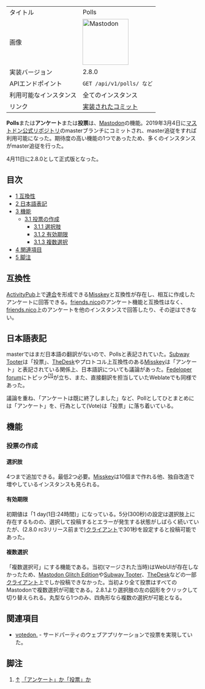 <div>

|                        |                                                                                                                                                                                                                                                                                                        |
|------------------------|--------------------------------------------------------------------------------------------------------------------------------------------------------------------------------------------------------------------------------------------------------------------------------------------------------|
| タイトル               | Polls                                                                                                                                                                                                                                                                                                  |
| 画像                   | [<img src="/images/thumb/0/00/Mastodon_logo.png/120px-Mastodon_logo.png" srcset="/images/thumb/0/00/Mastodon_logo.png/180px-Mastodon_logo.png 1.5x, /images/0/00/Mastodon_logo.png 2x" width="120" height="120" alt="Mastodon" />](/%E3%83%95%E3%82%A1%E3%82%A4%E3%83%AB:Mastodon_logo.png "Mastodon") |
| 実装バージョン         | 2.8.0                                                                                                                                                                                                                                                                                                  |
| APIエンドポイント      | `GET /api/v1/polls/ など`                                                                                                                                                                                                                                                                              |
| 利用可能なインスタンス | 全てのインスタンス                                                                                                                                                                                                                                                                                     |
| リンク                 | <a href="https://github.com/tootsuite/mastodon/commit/230a012f0090c496fc5cdb011bcc8ed732fd0f5c" rel="nofollow">実装されたコミット</a>                                                                                                                                                                  |

  
**Polls**または**アンケート**または**投票**は、[Mastodon](/Mastodon "Mastodon")の機能。2019年3月4日に[マストドン公式リポジトリ](/%E3%83%9E%E3%82%B9%E3%83%88%E3%83%89%E3%83%B3%E5%85%AC%E5%BC%8F%E3%83%AA%E3%83%9D%E3%82%B8%E3%83%88%E3%83%AA "マストドン公式リポジトリ")のmasterブランチにコミットされ、master追従をすれば利用可能になった。期待度の高い機能の1つであったため、多くのインスタンスがmaster追従を行った。

4月11日に2.8.0として正式版となった。

<div>

<div lang="ja" dir="ltr">

## 目次

</div>

-   [1 互換性](#.E4.BA.92.E6.8F.9B.E6.80.A7)
-   [2 日本語表記](#.E6.97.A5.E6.9C.AC.E8.AA.9E.E8.A1.A8.E8.A8.98)
-   [3 機能](#.E6.A9.9F.E8.83.BD)
    -   [3.1 投票の作成](#.E6.8A.95.E7.A5.A8.E3.81.AE.E4.BD.9C.E6.88.90)
        -   [3.1.1 選択肢](#.E9.81.B8.E6.8A.9E.E8.82.A2)
        -   [3.1.2 有効期限](#.E6.9C.89.E5.8A.B9.E6.9C.9F.E9.99.90)
        -   [3.1.3 複数選択](#.E8.A4.87.E6.95.B0.E9.81.B8.E6.8A.9E)
-   [4 関連項目](#.E9.96.A2.E9.80.A3.E9.A0.85.E7.9B.AE)
-   [5 脚注](#.E8.84.9A.E6.B3.A8)

</div>

## 互換性

[ActivityPub](/ActivityPub "ActivityPub")上で[連合](/%E9%80%A3%E5%90%88 "連合")を形成できる[Misskey](/Misskey "Misskey")と互換性が存在し、相互に作成したアンケートに回答できる。[friends.nico](/Friends.nico "Friends.nico")のアンケート機能と互換性はなく、[friends.nico](/Friends.nico "Friends.nico")上のアンケートを他のインスタンスで回答したり、その逆はできない。

## 日本語表記

masterではまだ日本語の翻訳がないので、Pollsと表記されていた。[Subway Tooter](/Subway_Tooter "Subway Tooter")は「投票」、[TheDesk](/TheDesk "TheDesk")やプロトコル上互換性のある[Misskey](/Misskey "Misskey")は「アンケート」と表記されている関係上、日本語訳についても議論があった。[Fedeloper forum](/Fedeloper_forum "Fedeloper forum")にトピック<sup>[\[1\]](#cite_note-1)</sup>が立ち、また、直接翻訳を担当していたWeblateでも同様であった。

議論を重ね、「アンケートは既に終了しました」など、Pollとしてひとまとめには「アンケート」を、行為として(Vote)は「投票」に落ち着いている。

## 機能

### 投票の作成

#### 選択肢

4つまで追加できる。最低2つ必要。[Misskey](/Misskey "Misskey")は10個まで作れる他、独自改造で増やしているインスタンスも見られる。

#### 有効期限

初期値は「1 day(1日:24時間)」になっている。5分(300秒)の設定は選択肢上に存在するものの、選択して投稿するとエラーが発生する状態がしばらく続いていたが、(2.8.0 rc3リリース前まで)[クライアント](/%E3%82%AF%E3%83%A9%E3%82%A4%E3%82%A2%E3%83%B3%E3%83%88 "クライアント")で301秒を設定すると投稿可能であった。

#### 複数選択

「複数選択可」にする機能である。当初(マージされた当時)はWebUIが存在しなかったため、[Mastodon Glitch Edition](/Glitch-soc "Glitch-soc")や[Subway Tooter](/Subway_Tooter "Subway Tooter")、[TheDesk](/TheDesk "TheDesk")などの一部[クライアント](/%E3%82%AF%E3%83%A9%E3%82%A4%E3%82%A2%E3%83%B3%E3%83%88 "クライアント")上でしか投稿できなかった。当初より全て投票はすべてのMastodonで複数選択が可能である。2.8.1より選択肢の左の図形をクリックして切り替えられる。丸型なら1つのみ、四角形なら複数の選択が可能となる。

## 関連項目

-   [votedon.](/Votedon "Votedon") - サードパーティのウェブアプリケーションで投票を実現していた。

## 脚注

<div>

1.  [↑](#cite_ref-1) <a href="https://forum.fedeloper.jp/t/topic/48/11" rel="nofollow">「アンケート」か「投票」か</a>

</div>

</div>

